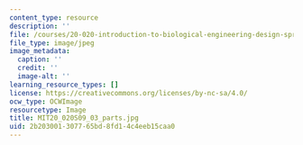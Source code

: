 ```yaml
---
content_type: resource
description: ''
file: /courses/20-020-introduction-to-biological-engineering-design-spring-2009/2b203001307765bd8fd14c4eeb15caa0_MIT20_020S09_03_parts.jpg
file_type: image/jpeg
image_metadata:
  caption: ''
  credit: ''
  image-alt: ''
learning_resource_types: []
license: https://creativecommons.org/licenses/by-nc-sa/4.0/
ocw_type: OCWImage
resourcetype: Image
title: MIT20_020S09_03_parts.jpg
uid: 2b203001-3077-65bd-8fd1-4c4eeb15caa0
---
```

